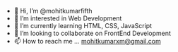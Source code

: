 - 👋 Hi, I’m @mohitkumarfifth
- 👀 I’m interested in Web Development
- 🌱 I’m currently learning HTML, CSS, JavaScript
- 💞️ I’m looking to collaborate on FrontEnd Development
- 📫 How to reach me ... mohitkumarxm@gmail.com

<!---
mohitkumarfifth/mohitkumarfifth is a ✨ special ✨ repository because its `README.md` (this file) appears on your GitHub profile.
You can click the Preview link to take a look at your changes.
--->
